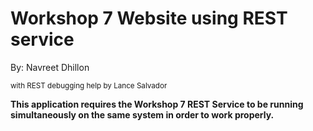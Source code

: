 # Workshop 7 Website using REST service

By: Navreet Dhillon 

<sub> with REST debugging help by Lance Salvador </sub>

**This application requires the Workshop 7 REST Service to be running simultaneously on the same system in order to work properly.**